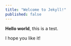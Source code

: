 ```yaml
---
title: "Welcome to Jekyll!"
published: false
---
```


**Hello world**, this is a test.

I hope you like it!

